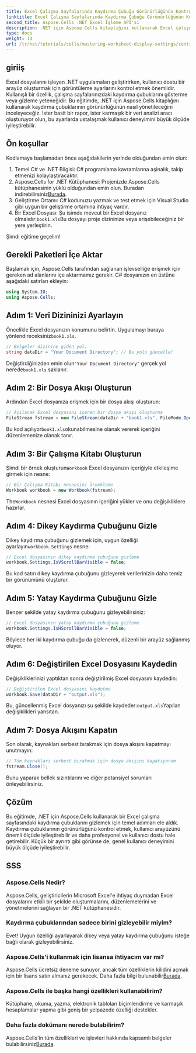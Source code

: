 ```yaml
---
title: Excel Çalışma Sayfalarında Kaydırma Çubuğu Görünürlüğünün Kontrol Edilmesi
linktitle: Excel Çalışma Sayfalarında Kaydırma Çubuğu Görünürlüğünün Kontrol Edilmesi
second_title: Aspose.Cells .NET Excel İşleme API'si
description: .NET için Aspose.Cells kitaplığını kullanarak Excel çalışma sayfalarındaki kaydırma çubuklarının görünürlüğünü etkili bir şekilde nasıl yöneteceğinizi öğrenin. Bu kapsamlı eğitim, dikey ve yatay kaydırma çubuklarını gizlemek için gerekli adımlarda size yol gösterir.
type: docs
weight: 13
url: /tr/net/tutorials/cells/mastering-worksheet-display-settings/controlling-scroll-bar-visibility/
---
```

## giriiş

Excel dosyalarını işleyen .NET uygulamaları geliştirirken, kullanıcı dostu bir arayüz oluşturmak için görüntüleme ayarlarını kontrol etmek önemlidir. Kullanışlı bir özellik, çalışma sayfalarınızdaki kaydırma çubuklarını gösterme veya gizleme yeteneğidir. Bu eğitimde, .NET için Aspose.Cells kitaplığını kullanarak kaydırma çubuklarının görünürlüğünün nasıl yönetileceğini inceleyeceğiz. İster basit bir rapor, ister karmaşık bir veri analizi aracı oluşturuyor olun, bu ayarlarda ustalaşmak kullanıcı deneyimini büyük ölçüde iyileştirebilir.

## Ön koşullar

Kodlamaya başlamadan önce aşağıdakilerin yerinde olduğundan emin olun:

1. Temel C# ve .NET Bilgisi: C# programlama kavramlarına aşinalık, takip etmenizi kolaylaştıracaktır.
2. Aspose.Cells for .NET Kütüphanesi: Projenizde Aspose.Cells kütüphanesinin yüklü olduğundan emin olun. Buradan indirebilirsiniz[Burada](https://releases.aspose.com/cells/net/).
3. Geliştirme Ortamı: C# kodunuzu yazmak ve test etmek için Visual Studio gibi uygun bir geliştirme ortamına ihtiyaç vardır.
4.  Bir Excel Dosyası: Şu isimde mevcut bir Excel dosyanız olmalıdır:`book1.xls`Bu dosyayı proje dizininize veya erişebileceğiniz bir yere yerleştirin.

Şimdi eğitime geçelim!

## Gerekli Paketleri İçe Aktar

Başlamak için, Aspose.Cells tarafından sağlanan işlevselliğe erişmek için gereken ad alanlarını içe aktarmamız gerekir. C# dosyanızın en üstüne aşağıdaki satırları ekleyin:

```csharp
using System.IO;
using Aspose.Cells;
```

## Adım 1: Veri Dizininizi Ayarlayın

 Öncelikle Excel dosyanızın konumunu belirtin. Uygulamayı buraya yönlendireceksiniz`book1.xls`.

```csharp
// Belgeler dizinine giden yol.
string dataDir = "Your Document Directory"; // Bu yolu güncelle!
```

 Değiştirdiğinizden emin olun`"Your Document Directory"` gerçek yol nerede`book1.xls` saklanır.

## Adım 2: Bir Dosya Akışı Oluşturun

Ardından Excel dosyanıza erişmek için bir dosya akışı oluşturun:

```csharp
// Açılacak Excel dosyasını içeren bir dosya akışı oluşturma
FileStream fstream = new FileStream(dataDir + "book1.xls", FileMode.Open);
```

 Bu kod açılıyor`book1.xls`okunabilmesine olanak vererek içeriğini düzenlemenize olanak tanır.

## Adım 3: Bir Çalışma Kitabı Oluşturun

 Şimdi bir örnek oluşturun`Workbook` Excel dosyanızın içeriğiyle etkileşime girmek için nesne:

```csharp
// Bir Çalışma Kitabı nesnesini örnekleme
Workbook workbook = new Workbook(fstream);
```

 The`Workbook` nesnesi Excel dosyasının içeriğini yükler ve onu değişikliklere hazırlar.

## Adım 4: Dikey Kaydırma Çubuğunu Gizle

 Dikey kaydırma çubuğunu gizlemek için, uygun özelliği ayarlayın`workbook.Settings` nesne:

```csharp
// Excel dosyasının dikey kaydırma çubuğunu gizleme
workbook.Settings.IsVScrollBarVisible = false;
```

Bu kod satırı dikey kaydırma çubuğunu gizleyerek verilerinizin daha temiz bir görünümünü oluşturur.

## Adım 5: Yatay Kaydırma Çubuğunu Gizle

Benzer şekilde yatay kaydırma çubuğunu gizleyebilirsiniz:

```csharp
// Excel dosyasının yatay kaydırma çubuğunu gizleme
workbook.Settings.IsHScrollBarVisible = false;
```

Böylece her iki kaydırma çubuğu da gizlenerek, düzenli bir arayüz sağlanmış oluyor.

## Adım 6: Değiştirilen Excel Dosyasını Kaydedin

Değişikliklerinizi yaptıktan sonra değiştirilmiş Excel dosyasını kaydedin:

```csharp
// Değiştirilen Excel dosyasını kaydetme
workbook.Save(dataDir + "output.xls");
```

 Bu, güncellenmiş Excel dosyanızı şu şekilde kaydeder:`output.xls`Yapılan değişiklikleri yansıtan.

## Adım 7: Dosya Akışını Kapatın

Son olarak, kaynakları serbest bırakmak için dosya akışını kapatmayı unutmayın:

```csharp
// Tüm kaynakları serbest bırakmak için dosya akışını kapatıyorum
fstream.Close();
```

Bunu yaparak bellek sızıntılarını ve diğer potansiyel sorunları önleyebilirsiniz.

## Çözüm

Bu eğitimde, .NET için Aspose.Cells kullanarak bir Excel çalışma sayfasındaki kaydırma çubuklarını gizlemek için temel adımları ele aldık. Kaydırma çubuklarının görünürlüğünü kontrol etmek, kullanıcı arayüzünü önemli ölçüde iyileştirebilir ve daha profesyonel ve kullanıcı dostu hale getirebilir. Küçük bir ayrıntı gibi görünse de, genel kullanıcı deneyimini büyük ölçüde iyileştirebilir.

## SSS

### Aspose.Cells Nedir?  
Aspose.Cells, geliştiricilerin Microsoft Excel'e ihtiyaç duymadan Excel dosyalarını etkili bir şekilde oluşturmalarını, düzenlemelerini ve yönetmelerini sağlayan bir .NET kütüphanesidir.

### Kaydırma çubuklarından sadece birini gizleyebilir miyim?  
Evet! Uygun özelliği ayarlayarak dikey veya yatay kaydırma çubuğunu isteğe bağlı olarak gizleyebilirsiniz.

### Aspose.Cells'i kullanmak için lisansa ihtiyacım var mı?  
 Aspose.Cells ücretsiz deneme sunuyor, ancak tüm özelliklerin kilidini açmak için bir lisans satın almanız gerekecek. Daha fazla bilgi bulunabilir[Burada](https://purchase.aspose.com/buy).

### Aspose.Cells ile başka hangi özellikleri kullanabilirim?  
Kütüphane, okuma, yazma, elektronik tabloları biçimlendirme ve karmaşık hesaplamalar yapma gibi geniş bir yelpazede özelliği destekler.

### Daha fazla dokümanı nerede bulabilirim?  
 Aspose.Cells'in tüm özellikleri ve işlevleri hakkında kapsamlı belgeler bulabilirsiniz[Burada](https://reference.aspose.com/cells/net/).